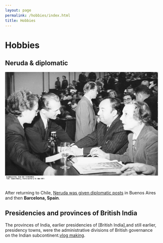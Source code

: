 ```yaml
---
layout: page
permalink: /hobbies/index.html
title: Hobbies
---
```


# Hobbies

## Neruda & diplomatic

<div class="third">
<img src="/images/diplomatic.jpg">
</div>

<br>After returning to Chile, [Neruda was given diplomatic posts] in Buenos Aires and then **Barcelona, Spain**. 

[Neruda was given diplomatic posts]:https://en.wikipedia.org/wiki/Pablo_Neruda


## Presidencies and provinces of British India


The provinces of India, earlier presidencies of [British India],and still earlier, presidency towns, were the administrative divisions of British governance on the Indian subcontinent.[vlog making](https://en.wikipedia.org/wiki/Presidencies_and_provinces_of_British_India).


<br>
<!--
## Chat with me
-->
<!-- 
**Jan 2023:** I have set up the [online-coffee-time](https://calendly.com/lancecai/meet-with-lance) (Inspired by **[Shangzhe Wu](https://elliottwu.com/)**). Welcome to chat with me! -->

<!-- Calendly inline widget begin -->

<!-- 

<div class="calendly-inline-widget" data-url="https://calendly.com/lancecai/meet-with-lance" style="min-width:320px;height:630px;"></div>
<script type="text/javascript" src="https://assets.calendly.com/assets/external/widget.js" async></script> 

-->
<!-- Calendly inline widget end -->


